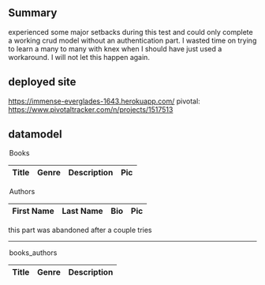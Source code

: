## Summary

experienced some major setbacks during this test and could only complete a working crud model without an authentication part. I wasted time on trying to learn a many to many with knex when I should have just used a workaround. I will not let this happen again.

## deployed site

https://immense-everglades-1643.herokuapp.com/
pivotal:
https://www.pivotaltracker.com/n/projects/1517513
## datamodel

<table>
	<thead>
		<legend>Books</legend>
		<th>Title</th>
		<th>Genre</th>
		<th>Description</th>
		<th>Pic</th>
	</thead>
</table>

<table>
	<thead>
		<legend>Authors</legend>
		<th>First Name</th>
		<th>Last Name</th>
		<th>Bio</th>
		<th>Pic</th>
	</thead>
</table>

 this part was abandoned after a couple tries
<hr>
<table>
	<thead>
		<legend>books_authors</legend>
		<th>Title</th>
		<th>Genre</th>
		<th>Description</th>
	</thead>
</table>
